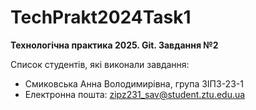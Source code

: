 # TechPrakt2024Task1
**Технологічна практика 2025. Git. Завдання №2**

Список студентів, які виконали завдання:
* Смиковська Анна Володимирівна, група ЗІПЗ-23-1
* Електронна пошта: zipz231_sav@student.ztu.edu.ua
